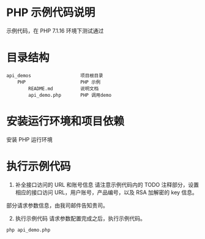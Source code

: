 PHP 示例代码说明
=========
示例代码，在 PHP 7.1.16 环境下测试通过

目录结构
========
```
api_demos                  项目根目录
    PHP                    PHP 示例
        README.md          说明文档
        api_demo.php       PHP 调用demo
```


安装运行环境和项目依赖
========
安装 PHP 运行环境


执行示例代码
=======

1. 补全接口访问的 URL 和账号信息
请注意示例代码内的 TODO 注释部分，设置相应的接口访问 URL，用户账号，产品编号，以及 RSA 加解密的 key 信息。

部分请求参数信息，由我司邮件告知贵司。

2. 执行示例代码
请求参数配置完成之后，执行示例代码。

```
php api_demo.php
```
